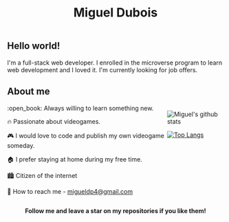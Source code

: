 <h1 align="center">Miguel Dubois</h1>

<div style="display: flex;
            flex-direction: column;">
  <h2> Hello world! </h2>
  I'm a full-stack web developer. I enrolled in the microverse program to learn web development and I loved it. I'm currently looking for job offers.
  <h2> About me </h2>

  <div style="display: flex;
            flex-direction: row;">
  <div>
  :open_book: Always willing to learn something new.

  :fire: Passionate about videogames.

  :video_game: I would love to code and publish my own videogame someday.

  :house: I prefer staying at home during my free time.

  :cityscape: Citizen of the internet

  :email: How to reach me - migueldp4@gmail.com
  </div>
  <div>

  ![Miguel's github stats](https://github-readme-stats.vercel.app/api?username=migueldp4&show_icons=true)

  [![Top Langs](https://github-readme-stats.vercel.app/api/top-langs/?username=migueldp4&exclude_repo=catalogue-statistics&layout=compact)](https://github.com/anuraghazra/github-readme-stats)
  </div>
  </div>
</div>

<p style="text-align: center; font-weight: bold;">Follow me and leave a star on my repositories if you like them!</p>
